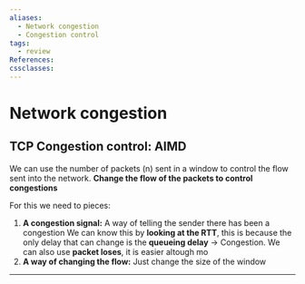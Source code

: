 ```yaml
---
aliases:
  - Network congestion
  - Congestion control
tags:
  - review
References: 
cssclasses:
---
```

# Network congestion

## TCP Congestion control: AIMD
We can use the number of packets (n) sent in a window to control the flow sent into the network. **Change the flow of the packets to control congestions**

For this we need to pieces: 
1. **A congestion signal:** A way of telling the sender there has been a congestion
   We can know this by **looking at the RTT**, this is because the only delay that can change is the **queueing delay** → Congestion. 
   We can also use **packet loses**, it is easier altough mo
2. **A way of changing the flow:** Just change the size of the window


***
